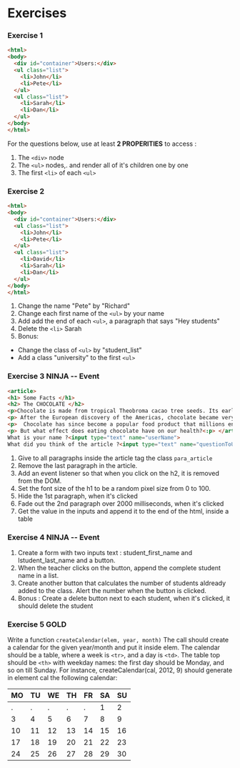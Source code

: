 # Exercises

### Exercise 1
```html run
<html>
<body>
  <div id="container">Users:</div>
  <ul class="list">
    <li>John</li>
    <li>Pete</li>
  </ul>
  <ul class="list">
    <li>Sarah</li>
    <li>Dan</li>
  </ul>
</body>
</html>
```
For the questions below, use at least **2 PROPERITIES** to access :
1. The `<div>` node
2. The `<ul>` nodes,. and render all of it's children one by one
3. The first `<li>` of each `<ul>`

### Exercise 2
```html run
<html>
<body>
  <div id="container">Users:</div>
  <ul class="list">
    <li>John</li>
    <li>Pete</li>
  </ul>
  <ul class="list">
    <li>David</li>
    <li>Sarah</li>
    <li>Dan</li>
  </ul>
</body>
</html>
```
1. Change the name "Pete" by "Richard"
2. Change each first name of the `<ul>` by your name
3. Add add the end of each `<ul>`, a paragraph that says "Hey students"
4. Delete the `<li>` Sarah
5. Bonus: 
* Change the class of `<ul>` by "student_list"
* Add a class "university" to the first `<ul>`

### Exercise 3 **NINJA -- Event**
``` html run
<article>
<h1> Some Facts </h1>
<h2> The CHOCOLATE </h2>
<p>Chocolate is made from tropical Theobroma cacao tree seeds. Its earliest use dates back to the Olmec civilization in Mesoamerica.</p>
<p> After the European discovery of the Americas, chocolate became very popular in the wider world, and its demand exploded. </p>
<p>  Chocolate has since become a popular food product that millions enjoy every day, thanks to its unique, rich, and sweet taste.</p> 
<p> But what effect does eating chocolate have on our health?<:p> </article>
What is your name ?<input type="text" name="userName">
What did you think of the article ?<input type="text" name="questionToUser">
```

1.	Give to all paragraphs inside the article tag the class  `para_article` 
2.	Remove the last paragraph in the article.
3.	Add an event listener so that when you click on the h2, it is removed from the DOM.
4.	Set the font size of the h1 to be a random pixel size from 0 to 100.
5.	Hide the 1st paragraph, when it's clicked 
6.	Fade out the 2nd paragraph over 2000 milliseconds, when it's clicked
7.	Get the value in the inputs and append it to the end of the html, inside a table

### Exercise 4  **NINJA  -- Event**

1.	Create a form with two inputs text : student_first_name and lstudent_last_name and a button.
2.	When the teacher clicks on the button, append the complete student name in a list.
3.	Create another button that calculates the number of students aldready added to the class. Alert the number when the button is clicked.
4.	Bonus : Create a delete button next to each student, when it's clicked, it should delete the student

### Exercise 5  **GOLD**

Write a function `createCalendar(elem, year, month)`
The call should create a calendar for the given year/month and put it inside elem.
The calendar should be a table, where a week is `<tr>`, and a day is `<td>`. The table top should be `<th>` with weekday names: the first day should be Monday, and so on till Sunday.
For instance, createCalendar(cal, 2012, 9) should generate in element cal the following calendar:

MO | TU | WE | TH | FR | SA | SU
------------ | ------------- | ------------- | ------------- | ------------- | ------------- | -------------
.| . | . | . | . | 1| 2
3| 4 | 5| 6| 7 | 8 | 9 | 
10| 11 | 12| 13| 14 | 15 | 16 | 
17| 18 | 19| 20| 21 | 22 | 23 | 
24| 25 | 26| 27| 28 | 29 | 30 | 
